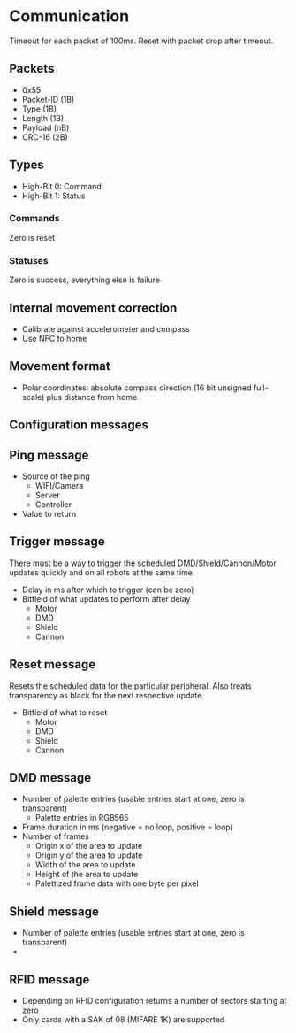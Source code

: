 # Communication

Timeout for each packet of 100ms. Reset with packet drop after timeout.

## Packets
- 0x55
- Packet-ID (1B)
- Type (1B)
- Length (1B)
- Payload (nB)
- CRC-16 (2B)

## Types
- High-Bit 0: Command
- High-Bit 1: Status

### Commands
Zero is reset

### Statuses
Zero is success, everything else is failure


## Internal movement correction
- Calibrate against accelerometer and compass
- Use NFC to home

## Movement format
- Polar coordinates: absolute compass direction (16 bit unsigned full-scale) plus distance from home

## Configuration messages

## Ping message
- Source of the ping
  - WIFI/Camera
  - Server
  - Controller
- Value to return

## Trigger message
There must be a way to trigger the scheduled DMD/Shield/Cannon/Motor updates quickly and on all robots at the same time

- Delay in ms after which to trigger (can be zero)
- Bitfield of what updates to perform after delay
  - Motor
  - DMD
  - Shield
  - Cannon

## Reset message
Resets the scheduled data for the particular peripheral. Also treats transparency as black for the next respective update.

- Bitfield of what to reset
  - Motor
  - DMD
  - Shield
  - Cannon

## DMD message
- Number of palette entries (usable entries start at one, zero is transparent)
  - Palette entries in RGB565
- Frame duration in ms (negative = no loop, positive = loop)
- Number of frames
  - Origin x of the area to update
  - Origin y of the area to update
  - Width of the area to update
  - Height of the area to update
  - Palettized frame data with one byte per pixel

## Shield message
- Number of palette entries (usable entries start at one, zero is transparent)
- 

## RFID message
- Depending on RFID configuration returns a number of sectors starting at zero
- Only cards with a SAK of 08 (MIFARE 1K) are supported
